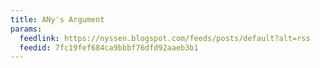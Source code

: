 ```yaml
---
title: ANy's Argument
params:
  feedlink: https://nyssen.blogspot.com/feeds/posts/default?alt=rss
  feedid: 7fc19fef684ca9bbbf76dfd92aaeb3b1
---
```

